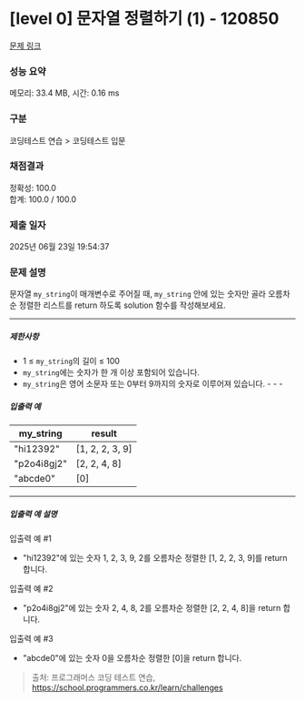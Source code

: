 # [level 0] 문자열 정렬하기 (1) - 120850 

[문제 링크](https://school.programmers.co.kr/learn/courses/30/lessons/120850) 

### 성능 요약

메모리: 33.4 MB, 시간: 0.16 ms

### 구분

코딩테스트 연습 > 코딩테스트 입문

### 채점결과

정확성: 100.0<br/>합계: 100.0 / 100.0

### 제출 일자

2025년 06월 23일 19:54:37

### 문제 설명

<p>문자열 <code>my_string</code>이 매개변수로 주어질 때, <code>my_string</code> 안에 있는 숫자만 골라 오름차순 정렬한 리스트를&nbsp;return 하도록 solution 함수를 작성해보세요.</p>

<hr>

<h5>제한사항</h5>

<ul>
<li>1 ≤ <code>my_string</code>의 길이 ≤ 100</li>
<li><code>my_string</code>에는 숫자가 한 개 이상 포함되어 있습니다.</li>
<li><code>my_string</code>은 영어 소문자 또는 0부터 9까지의 숫자로 이루어져 있습니다.
- - -</li>
</ul>

<h5>입출력 예</h5>
<table class="table">
        <thead><tr>
<th>my_string</th>
<th>result</th>
</tr>
</thead>
        <tbody><tr>
<td>"hi12392"</td>
<td>[1, 2, 2, 3, 9]</td>
</tr>
<tr>
<td>"p2o4i8gj2"</td>
<td>[2, 2, 4, 8]</td>
</tr>
<tr>
<td>"abcde0"</td>
<td>[0]</td>
</tr>
</tbody>
      </table>
<hr>

<h5>입출력 예 설명</h5>

<p>입출력 예 #1</p>

<ul>
<li>"hi12392"에 있는 숫자 1, 2, 3, 9, 2를 오름차순 정렬한 [1, 2, 2, 3, 9]를 return 합니다.</li>
</ul>

<p>입출력 예 #2</p>

<ul>
<li>"p2o4i8gj2"에 있는 숫자 2, 4, 8, 2를 오름차순 정렬한 [2, 2, 4, 8]을 return 합니다.</li>
</ul>

<p>입출력 예 #3</p>

<ul>
<li>"abcde0"에 있는 숫자 0을 오름차순 정렬한 [0]을 return 합니다.</li>
</ul>


> 출처: 프로그래머스 코딩 테스트 연습, https://school.programmers.co.kr/learn/challenges